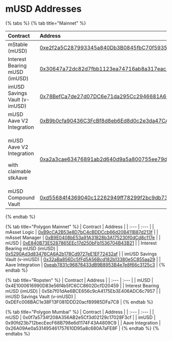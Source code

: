 # mUSD Addresses



{% tabs %}
{% tab title="Mainnet" %}
<table>
  <thead>
    <tr>
      <th style="text-align:left">Contract</th>
      <th style="text-align:left">Address</th>
    </tr>
  </thead>
  <tbody>
    <tr>
      <td style="text-align:left">mStable (mUSD)</td>
      <td style="text-align:left"><a href="https://etherscan.io/address/0xe2f2a5C287993345a840Db3B0845fbC70f5935a5">0xe2f2a5C287993345a840Db3B0845fbC70f5935a5</a>
      </td>
    </tr>
    <tr>
      <td style="text-align:left">Interest Bearing mUSD (imUSD)</td>
      <td style="text-align:left"><a href="https://etherscan.io/address/0x30647a72dc82d7fbb1123ea74716ab8a317eac19">0x30647a72dc82d7fbb1123ea74716ab8a317eac19</a>
      </td>
    </tr>
    <tr>
      <td style="text-align:left">imUSD Savings Vault (v-imUSD)</td>
      <td style="text-align:left"><a href="https://etherscan.io/address/0x78BefCa7de27d07DC6e71da295Cc2946681A6c7B">0x78BefCa7de27d07DC6e71da295Cc2946681A6c7B</a>
      </td>
    </tr>
    <tr>
      <td style="text-align:left">mUSD Aave V2 Integration</td>
      <td style="text-align:left"><a href="https://etherscan.io/address/0xB9b0cfa90436C3FcBf8d8eb6Ed8d0c2e3da47CA9">0xB9b0cfa90436C3FcBf8d8eb6Ed8d0c2e3da47CA9</a>
      </td>
    </tr>
    <tr>
      <td style="text-align:left">
        <p>mUSD Aave V2 Integration</p>
        <p>with claimable stkAave</p>
      </td>
      <td style="text-align:left"><a href="https://etherscan.io/address/0xa2a3cae63476891ab2d640d9a5a800755ee79d6e">0xa2a3cae63476891ab2d640d9a5a800755ee79d6e</a>
      </td>
    </tr>
    <tr>
      <td style="text-align:left">mUSD Compound Vault</td>
      <td style="text-align:left"><a href="https://etherscan.io/address/0xd55684f4369040c12262949ff78299f2bc9db735">0xd55684f4369040c12262949ff78299f2bc9db735</a>
      </td>
    </tr>
  </tbody>
</table>
{% endtab %}

{% tab title="Polygon Mainnet" %}
| Contract | Address |
| :--- | :--- |
| mAsset Logic | [0xB9cCA2B53e8D7bC4cBDDCcb66d20B411B87d213f](https://explorer-mainnet.maticvigil.com/address/0xB9cCA2B53e8D7bC4cBDDCcb66d20B411B87d213f/contracts) |
| mAsset Manager | [0xB9E0408bE53a91A31828b3A175230f0dCd8c117e](https://explorer-mainnet.maticvigil.com/address/0xB9E0408bE53a91A31828b3A175230f0dCd8c117e/contracts) |
| mUSD | [0xE840B73E5287865EEc17d250bFb1536704B43B21](https://explorer-mainnet.maticvigil.com/address/0xE840B73E5287865EEc17d250bFb1536704B43B21) |
| Interest Bearing mUSD \(imUSD\) | [0x5290Ad3d83476CA6A2b178Cd9727eE1EF72432af](https://explorer-mainnet.maticvigil.com/address/0x5290Ad3d83476CA6A2b178Cd9727eE1EF72432af) |
| imUSD Savings Vault \(v-imUSD\) | [0x32aBa856Dc5fFd5A56Bcd182b13380e5C855aa29](https://polygonscan.com/address/0x32aBa856Dc5fFd5A56Bcd182b13380e5C855aa29) |
| Aave Integration | [0xeab7831c96876433dB9B8953B4e7e8f66c3125c3](https://explorer-mainnet.maticvigil.com/address/0xeab7831c96876433dB9B8953B4e7e8f66c3125c3) |
{% endtab %}

{% tab title="Ropsten" %}
| Contract | Address |
| :--- | :--- |
| mUSD | 0x4E1000616990D83e56f4b5fC6CC8602DcfD20459 |
| Interest Bearing mUSD \(imUSD\) | 0x5b7f01dAe6BCE656c9cA4175Eb3E406ADC6c7957 |
| imUSD Savings Vault \(v-imUSD\) | 0xDEFc008BAC1e38F13F081DDD20acf89985DFa7C8 |
{% endtab %}

{% tab title="Polygon Mumbai" %}
| Contract | Address |
| :--- | :--- |
| mUSD | 0x0f7a5734f208A356AB2e5Cf3d02129c17028F3cf |
| imUSD | 0x90fd23b712becEecF68B798e6d1174F43A4809C9 |
| Aave Integration | 0x26A09Ae0a531495461757610D95a8c680A7aFE8F |
{% endtab %}
{% endtabs %}



